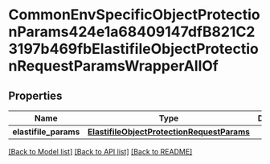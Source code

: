 # CommonEnvSpecificObjectProtectionParams424e1a68409147dfB821C23197b469fbElastifileObjectProtectionRequestParamsWrapperAllOf


## Properties
Name | Type | Description | Notes
------------ | ------------- | ------------- | -------------
**elastifile_params** | [**ElastifileObjectProtectionRequestParams**](ElastifileObjectProtectionRequestParams.md) |  | [optional] 

[[Back to Model list]](../README.md#documentation-for-models) [[Back to API list]](../README.md#documentation-for-api-endpoints) [[Back to README]](../README.md)


